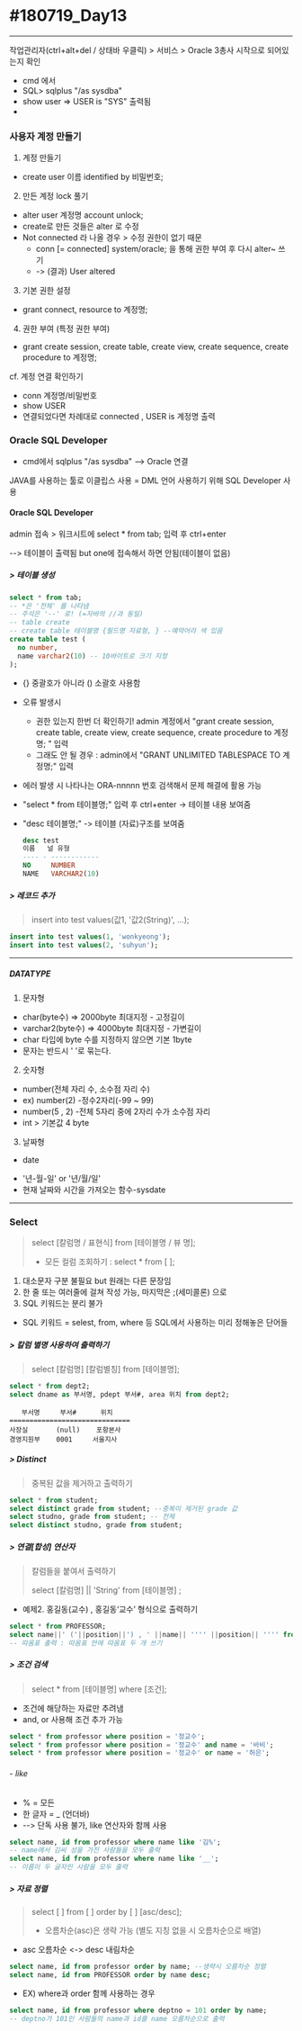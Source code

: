 # #180719_Day13
***

작업관리자(ctrl+alt+del / 상태바 우클릭) > 서비스 > Oracle 3총사 시작으로 되어있는지 확인

- cmd 에서
- SQL> sqlplus "/as sysdba"  
- show user  => USER is "SYS" 출력됨
-

### 사용자 계정 만들기
1. 계정 만들기
  - create user 이름 identified by 비밀번호;


2. 만든 계정 lock 풀기
  - alter user 계정명 account unlock;
  - create로 만든 것들은 alter 로 수정
  - Not connected 라 나올 경우 > 수정 권한이 없기 때문
    -  conn [= connected] system/oracle; 을 통해 권한 부여 후 다시 alter~ 쓰기
    - -> (결과) User altered


3. 기본 권한 설정
  - grant connect, resource to 계정명;


4. 권한 부여 (특정 권한 부여)
  - grant create session, create table, create view, create sequence, create procedure to 계정명;  


  cf. 계정 연결 확인하기
  - conn 계정명/비밀번호
  - show USER
  - 연결되었다면 차례대로 connected , USER is 계정명 출력


### Oracle SQL Developer
  - cmd에서 sqlplus "/as sysdba" --> Oracle 연결

  JAVA를 사용하는 툴로 이클립스 사용 = DML 언어 사용하기 위해 SQL Developer 사용


#### Oracle SQL Developer
admin 접속 > 워크시트에 select * from tab; 입력 후 ctrl+enter

--> 테이블이 출력됨
but one에 접속해서 하면 안됨(테이블이 없음)

##### > 테이블 생성

~~~sql
select * from tab;
-- *은 '전체' 를 나타냄
-- 주석은 '--' 로! (=자바의 //과 동일)
-- table create
-- create table 테이블명 {필드명 자료형, } --예약어라 색 있음
create table test (
  no number,
  name varchar2(10) -- 10바이트로 크기 지정
);
~~~

- {} 중괄호가 아니라 () 소괄호 사용함
- 오류 발생시
  - 권한 있는지 한번 더 확인하기! admin 계정에서  "grant create session, create table, create view, create sequence, create procedure to 계정명; " 입력
  - 그래도 안 될 경우 : admin에서  "GRANT UNLIMITED TABLESPACE TO 계정명;" 입력
- 에러 발생 시 나타나는 ORA-nnnnn 번호 검색해서 문제 해결에 활용 가능
- "select * from 테이블명;" 입력 후 ctrl+enter -> 테이블 내용 보여줌
- "desc 테이블명;" -> 테이블 (자료)구조를 보여줌

  ~~~sql
  desc test
  이름   널 유형           
  ---- - ------------
  NO     NUMBER       
  NAME   VARCHAR2(10)
  ~~~

##### > 레코드 추가
> insert into test values(값1, '값2(String)', ...);

~~~sql
insert into test values(1, 'wonkyeong');
insert into test values(2, 'suhyun');
~~~

***

##### DATATYPE
1. 문자형
  - char(byte수) => 2000byte 최대지정 - 고정길이
 - varchar2(byte수) => 4000byte 최대지정 - 가변길이
 -  char 타입에 byte 수를 지정하지 않으면 기본 1byte
 - 문자는 반드시 ' '로 묶는다.


2. 숫자형
 - number(전체 자리 수, 소수점 자리 수)
  -  ex) number(2) -정수2자리(-99 ~ 99)
  -  number(5 , 2) -전체 5자리 중에 2자리 수가 소수점 자리
  -  int > 기본값 4 byte


3. 날짜형
  - date
  * '년-월-일' or '년/월/일'
  * 현재 날짜와 시간을 가져오는 함수-sysdate

***

### Select
> select [칼럼명 / 표현식] from [테이블명 / 뷰 명];
> - 모든 컬럼 조회하기 : select * from [ ];

1. 대소문자 구분 불필요 but 원래는 다른 문장임
2. 한 줄 또는 여러줄에 걸쳐 작성 가능, 마지막은 ;(세미콜론) 으로
3. SQL 키워드는 분리 불가
 - SQL 키워드 = selest, from, where 등 SQL에서 사용하는 미리 정해놓은 단어들


##### > 칼럼 별명 사용하여 출력하기

> select [칼럼명] [칼럼별칭] from [테이블명];

~~~sql
select * from dept2;
select dname as 부서명, pdept 부서#, area 위치 from dept2;
~~~

~~~
   부서명     부서#      위치
==============================
사장실       (null)    포항본사
경영지원부    0001     서울지사
~~~

##### > Distinct
> 중복된 값을 제거하고 출력하기

~~~sql
select * from student;
select distinct grade from student; --중복이 제거된 grade 값
select studno, grade from student; -- 전체
select distinct studno, grade from student;
~~~

##### > 연결[합성] 연산자
> 칼럼들을 붙여서 출력하기
>
> select [칼럼명] || 'String' from [테이블명] ;

- 예제2. 홍길동(교수) , 홍길동‘교수’ 형식으로 출력하기
~~~sql
select * from PROFESSOR;
select name||' ('||position||') , ' ||name|| '''' ||position|| '''' from professor;
-- 따옴표 출력 : 따옴표 안에 따옴표 두 개 쓰기
~~~


##### > 조건 검색
> select * from [테이블명] where [조건];

- 조건에 해당하는 자료만 추려냄
- and, or 사용해 조건 추가 가능
~~~sql
select * from professor where position = '정교수';
select * from professor where position = '정교수' and name = '바비';
select * from professor where position = '정교수' or name = '허은';
~~~

###### - like
- % = 모든
- 한 글자 = _ (언더바)
 - --> 단독 사용 불가, like 연산자와 함께 사용

~~~SQL
select name, id from professor where name like '김%';
-- name에서 김씨 성을 가진 사람들을 모두 출력
select name, id from professor where name like '__';
-- 이름이 두 글자인 사람을 모두 출력
~~~


##### > 자료 정렬
> select [    ] from [       ] order by [    ] [asc/desc];
>
> - 오름차순(asc)은 생략 가능 (별도 지칭 없을 시 오름차순으로 배열)

- asc 오름차순   <->   desc 내림차순

~~~SQL
select name, id from professor order by name; --생략시 오름차순 정렬
select name, id from PROFESSOR order by name desc;
~~~

- EX) where과 order 함께 사용하는 경우
~~~SQL
select name, id from professor where deptno = 101 order by name;
-- deptno가 101인 사람들의 name과 id를 name 오름차순으로 출력
~~~
